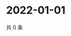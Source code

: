 # 2022-01-01

共 0 条

<!-- BEGIN WEIBO -->
<!-- 最后更新时间 Sat Jan 01 2022 03:09:56 GMT+0800 (China Standard Time) -->

<!-- END WEIBO -->

